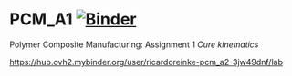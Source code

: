 # PCM_A1 [![Binder](https://mybinder.org/badge_logo.svg)](https://mybinder.org/v2/gh/RicardoReinke/PCM_A1/HEAD)
Polymer Composite Manufacturing: Assignment 1 _Cure kinematics_

https://hub.ovh2.mybinder.org/user/ricardoreinke-pcm_a2-3jw49dnf/lab

